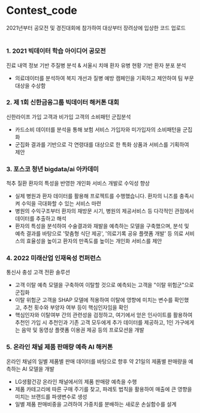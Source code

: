 # Contest_code
2021년부터 공모전 및 경진대회에 참가하여 대상부터 장려상에 입상한 코드 업로드
#

### 1. 2021 빅데이터 학습 아이디어 공모전
진료 내역 정보 기반 주질병 분석 & 서울시 치매 환자 유병 현황 기반 환자 분포 분석
- 의료데이터를 분석하여 복지 개선과 질병 예방 캠페인을 기획하고 제안하여 팀 부문 대상을 수상함

### 2. 제 1회 신한금융그룹 빅데이터 해커톤 대회
신한라이프 가입 고객과 비가입 고객의 소비패턴 군집분석
- 카드소비 데이터를 분석을 통해 보험 서비스 가입자와 미가입자의 소비패턴을 군집화
- 군집화 결과를 기반으로 각 연령대를 대상으로 한 특화 상품과 서비스를 기획하여 제안

### 3. 포스코 청년 bigdata/ai 아카데미
척추 질환 환자의 특성을 반영한 개인화 서비스 개발로 수익성 향상
- 실제 병원과 환자 데이터를 활용해 프로젝트를 수행했습니다. 환자의 니즈를 충족시켜 수익을 극대화할 수 있는 서비스 마련
- 병원의 수익구조부터 환자의 재방문 시기, 병원의 제공서비스 등 다각적인 관점에서 데이터를 추출하고 해석
- 환자의 특성을 분석하여 수술결과와 재발을 예측하는 모델을 구축했으며, 분석 및 예측 결과를 바탕으로 '맞춤형 식단 제공', '의료기록 공유 플랫폼 개발' 등 의료 서비스의 효율성을 높이고 환자의 만족도를 높이는 개인화 서비스를 제안

### 4. 2022 미래산업 인재육성 컨퍼런스
통신사 충성 고객 전환 솔루션
- 고객 이탈 예측 모델을 구축하여 이탈할 것으로 예측되는 고객을 "이탈 위험군"으로 군집화
- 이탈 위험군 고객을 SHAP 모델에 적용하여 이탈에 영향에 미치는 변수를 확인했고, 추천 횟수와 부양자 여부 등이 핵심인자임을 확인
- 핵심인자와 이탈여부 간의 관련성을 검정하고, 여기에서 얻은 인사이트를 활용하여 추천인 가입 시 추천인과 기존 고객 모두에게 추가 데이터를 제공하고, 1인 가구에게는 음악 및 동영상 플랫폼 이용권 제공 등의 프로모션을 개발

### 5. 온라인 채널 제품 판매량 예측 AI 해커톤
온라인 채널의 일별 제품별 판매 데이터를 바탕으로 향후 약 21일의 제품별 판매량을 예측하는 AI 모델을 개발
- LG생활건강 온라인 채널에서의 제품 판매량 예측을 수행
- 제품 카테고리에 따른 구매 주기를 찾고, 파레토 법칙을 활용하여 매출에 큰 영향을 미치는 브랜드를 파생변수로 생성
- 일별 제품 판매비중을 고려하여 가중치를 분배하는 새로운 손실함수를 설계
